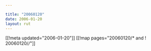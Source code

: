 ```yaml
---

title: "20060120"
date: 2006-01-20
layout: rut
---
```


[[!meta updated="2006-01-20"]]
[[!map pages="20060120/* and ! 20060120/*/*"]]
